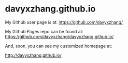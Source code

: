 # davyxzhang.github.io

My Github user page is at: 
https://github.com/davyxzhang/

My Github Pages repo can be found at:  
https://github.com/davyxzhang/davyxzhang.github.io/

And, soon, you can see my customized homepage at:

http://davyxzhang.github.io/
